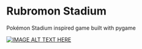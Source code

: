 # Rubromon Stadium
Pokémon Stadium inspired game built with pygame

[![IMAGE ALT TEXT HERE](https://img.youtube.com/vi/5jsIvaMbwPM/0.jpg)](https://www.youtube.com/watch?v=5jsIvaMbwPM)
